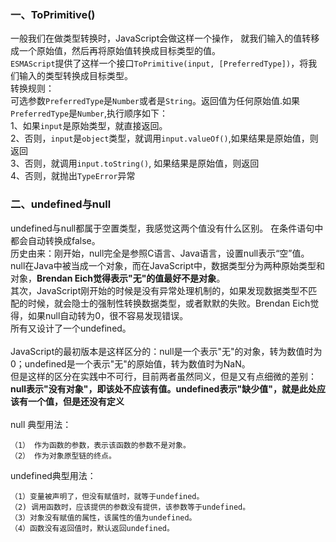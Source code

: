 ### 一、ToPrimitive()
一般我们在做类型转换时，JavaScript会做这样一个操作， 就我们输入的值转移成一个原始值，然后再将原始值转换成目标类型的值。<br/>
`ESMAScript`提供了这样一个接口`ToPrimitive(input, [PreferredType])`，将我们输入的类型转换成目标类型。<br/>
转换规则：<br/>
可选参数`PreferredType`是`Number`或者是`String`。返回值为任何原始值.如果`PreferredType`是`Number`,执行顺序如下：<br/>
1、如果`input`是原始类型，就直接返回。<br/>
2、否则，`input`是`object`类型，就调用`input.valueOf()`,如果结果是原始值，则返回<br/>
3、否则，就调用`input.toString()`, 如果结果是原始值，则返回<br/>
4、否则，就抛出`TypeError`异常<br/>

### 二、undefined与null
undefined与null都属于空置类型，我感觉这两个值没有什么区别。 在条件语句中都会自动转换成false。<br/>
历史由来：刚开始，null完全是参照C语言、Java语言，设置null表示“空”值。 null在Java中被当成一个对象，而在JavaScript中，数据类型分为两种原始类型和对象，**Brendan Eich觉得表示"无"的值最好不是对象**。<br/>
其次，JavaScript刚开始的时候是没有异常处理机制的，如果发现数据类型不匹配的时候，就会隐士的强制性转换数据类型，或者默默的失败。Brendan Eich觉得，如果null自动转为0，很不容易发现错误。<br/>
所有又设计了一个undefined。<br/><br/>
JavaScript的最初版本是这样区分的：null是一个表示"无"的对象，转为数值时为0；undefined是一个表示"无"的原始值，转为数值时为NaN。<br/>
但是这样的区分在实践中不可行，目前两者虽然同义，但是又有点细微的差别：**null表示"没有对象"，即该处不应该有值。undefined表示"缺少值"，就是此处应该有一个值，但是还没有定义**<br/><br/>
null 典型用法：
```
（1） 作为函数的参数，表示该函数的参数不是对象。
（2） 作为对象原型链的终点。
```
undefined典型用法：
```
（1）变量被声明了，但没有赋值时，就等于undefined。
（2) 调用函数时，应该提供的参数没有提供，该参数等于undefined。
（3）对象没有赋值的属性，该属性的值为undefined。
（4）函数没有返回值时，默认返回undefined。
```
